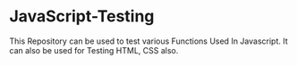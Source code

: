 # JavaScript-Testing
This Repository can be used to test various Functions Used In Javascript.
It can also be used for Testing HTML, CSS also.
